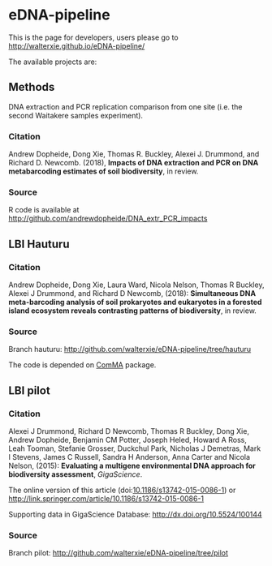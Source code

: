 # eDNA-pipeline

This is the page for developers, users please go to http://walterxie.github.io/eDNA-pipeline/  

The available projects are:

## Methods  

DNA extraction and PCR replication comparison from one site (i.e. the second Waitakere samples experiment).

### Citation

Andrew Dopheide, Dong Xie, Thomas R. Buckley, Alexei J. Drummond, and Richard D. Newcomb. (2018),
**Impacts of DNA extraction and PCR on DNA metabarcoding estimates of soil biodiversity**,
in review.

### Source

R code is available at http://github.com/andrewdopheide/DNA_extr_PCR_impacts


## LBI Hauturu 

### Citation

Andrew Dopheide, Dong Xie, Laura Ward, Nicola Nelson, Thomas R Buckley, Alexei J Drummond, and Richard D Newcomb, (2018):
**Simultaneous DNA meta-barcoding analysis of soil prokaryotes and eukaryotes in a forested island ecosystem reveals contrasting patterns of biodiversity**,
in review.

### Source

Branch hauturu: http://github.com/walterxie/eDNA-pipeline/tree/hauturu

The code is depended on [ComMA](https://github.com/walterxie/ComMA) package.

## LBI pilot

### Citation

Alexei J Drummond, Richard D Newcomb, Thomas R Buckley, Dong Xie, Andrew Dopheide, Benjamin CM Potter, 
Joseph Heled, Howard A Ross, Leah Tooman, Stefanie Grosser, Duckchul Park, Nicholas J Demetras, 
Mark I Stevens, James C Russell, Sandra H Anderson, Anna Carter and Nicola Nelson, (2015): 
**Evaluating a multigene environmental DNA approach for biodiversity assessment**, *GigaScience*.

The online version of this article (doi:[10.1186/s13742-015-0086-1](http://dx.doi.org/10.1186/s13742-015-0086-1)) or http://link.springer.com/article/10.1186/s13742-015-0086-1

Supporting data in GigaScience Database: http://dx.doi.org/10.5524/100144

### Source

Branch pilot: http://github.com/walterxie/eDNA-pipeline/tree/pilot
